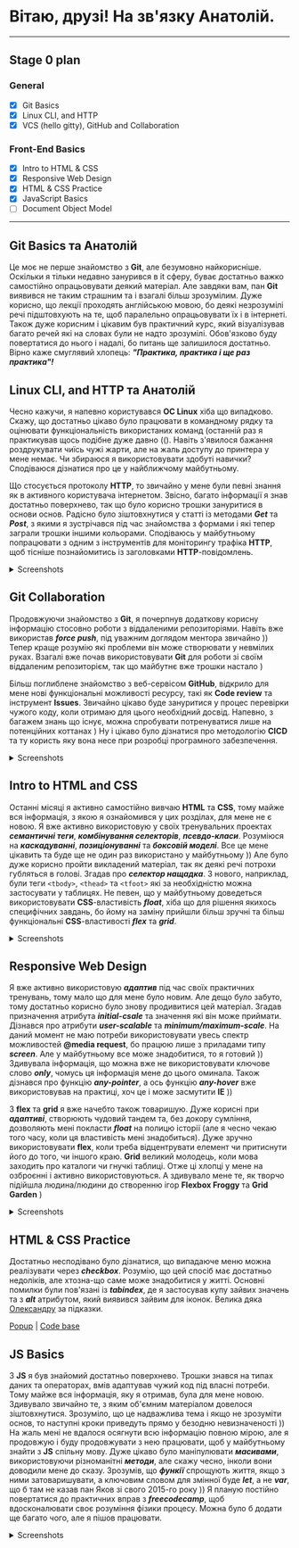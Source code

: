 # Вітаю, друзі! На зв'язку Анатолій.

---

## Stage 0 plan

### General

-   [x] Git Basics
-   [x] Linux CLI, and HTTP
-   [x] VCS (hello gitty), GitHub and Collaboration

### Front-End Basics

-   [x] Intro to HTML & CSS
-   [x] Responsive Web Design
-   [x] HTML & CSS Practice
-   [x] JavaScript Basics
-   [ ] Document Object Model

---

## Git Basics та Анатолій

Це моє не перше знайомство з **Git**, але безумовно найкорисніше. Оскільки я тільки недавно занурився в it сферу, буває достатньо важко самостійно опрацьовувати деякий матеріал. Але завдяки вам, пан **Git** виявився не таким страшним та і взагалі більш зрозумілим. Дуже корисно, що лекції проходять англійською мовою, бо деякі незрозумілі речі підштовхують на те, щоб паралельно опрацьовувати їх і в інтернеті. Також дуже корисним і цікавим був практичний курс, який візуалізував багато речей які на словах були не надто зрозумілі. Обов'язково буду повертатися до нього і надалі, бо питань ще залишилося достатньо. Вірно каже смуглявий хлопець: **_"Практика, практика і ще раз практика"!_**

## Linux CLI, and HTTP та Анатолій

Чeсно кажучи, я напевно користувався **ОС Linux** хіба що випадково. Скажу, що достатньо цікаво було працювати в командному рядку та оцінювати функціональність використаних команд (останній раз я практикував щось подібне дуже давно ((). Навіть з'явилося бажання роздрукувати чиїсь чужі жарти, але на жаль доступу до принтера у мене немає. Чи збираюся я використовувати здобуті навички? Сподіваюся дізнатися про це у найближчому майбутньому.

Що стосується протоколу **HTTP**, то звичайно у мене були певні знання як в активного користувача інтернетом. Звісно, багато інформації я знав достатньо поверхнево, так що було корисно трошки зануритися в основи основ. Радісно було зіштовхнутися у статті із методами **_Get_** та **_Post_**, з якими я зустрічався під час знайомства з формами і які тепер заграли трошки іншими кольорами. Сподіваюсь у майбутньому попрацювати з одним з інструментів для моніторингу трафіка **HTTP**, щоб тісніше познайомитись із заголовками **HTTP**-повідомлень.

<details>
  
  <summary>Screenshots</summary>
  
![Quiz](https://github.com/ASTkach/kottans-frontend/blob/main/task_linux_cli/Quiz_1.jpg)
![Quiz](https://github.com/ASTkach/kottans-frontend/blob/main/task_linux_cli/Quiz_2.jpg)
![Quiz](https://github.com/ASTkach/kottans-frontend/blob/main/task_linux_cli/Quiz_3.jpg)
![Quiz](https://github.com/ASTkach/kottans-frontend/blob/main/task_linux_cli/Quiz_4.jpg)

</details>

## Git Collaboration

Продовжуючи знайомство з **Git**, я почерпнув додаткову корисну інформацію стосовно роботи з віддаленими репозиторіями. Навіть вже використав **_force push_**, під уважним доглядом ментора звичайно )) Тепер краще розумію які проблеми він може створювати у невмілих руках. Взагалі вже почав використовувати **Git** для роботи зі своїм віддаленим репозиторієм, так що майбутнє вже трошки настало )

Більш поглиблене знайомство з веб-сервісом **GitHub**, відкрило для мене нові функціональні можливості ресурсу, такі як **Code review** та інструмент **Issues**. Звичайно цікаво буде зануритися у процес перевірки чужого коду, коли отримаю для цього необхідний досвід. Напевно, з багажем знань що існує, можна спробувати потренуватися лише на потенційних коттанах ) Ну і цікаво було дізнатися про методологію **CICD** та ту користь яку вона несе при розробці програмного забезпечення.

<details>
  
  <summary>Screenshots</summary>
  
![Git_Branching_test](https://github.com/ASTkach/kottans-frontend/blob/main/task_git_collaboration/Git_Branching_1.jpg)
![Git_Branching_test](https://github.com/ASTkach/kottans-frontend/blob/main/task_git_collaboration/Git_Branching_2.jpg)

</details>

## Intro to HTML and CSS

Останні місяці я активно самостійно вивчаю **HTML** та **CSS**, тому майже вся інформація, з якою я ознайомився у цих розділах, для мене не є новою. Я вже активно використовую у своїх тренувальних проектах **_семантичні теги_**, **_комбінування селекторів_**, **_псевдо-класи_**. Розуміюся на **_каскадуванні_**, **_позиціонуванні_** та **_боксовій моделі_**. Все це мене цікавить та буде ще не один раз використано у майбутньому )) Але було дуже корисно пройти викладений матеріал, так як деякі речі потрохи губляться в голові. Згадав про **_селектор нащадка_**. З нового, наприклад, були теги `<tbody>`, `<thead>` та `<tfoot>` які за необхідністю можна застосувати у таблицях. Не певен, що у майбутньому доведеться використовувати **CSS**-властивість **_float_**, хіба що для рішення якихось специфічних завдань, бо йому на заміну прийшли більш зручні та більш функціональні **CSS**-властивості **_flex_** та **_grid_**.

<details>
  
  <summary>Screenshots</summary>
  
![Learn_HTML](https://github.com/ASTkach/kottans-frontend/blob/main/task_html_css_intro/Learn_HTML.jpg)
![Learn_CSS](https://github.com/ASTkach/kottans-frontend/blob/main/task_html_css_intro/Learn_CSS.jpg)

</details>

## Responsive Web Design

Я вже активно використовую **_адаптив_** під час своїх практичних тренувань, тому мало що для мене було новим. Але дещо було забуто, тому достатньо корисно було знову продивитися цей матеріал. Згадав призначення атрибута **_initial-csale_** та значення які він може приймати. Дізнався про атрибути **_user-scalable_** та **_minimum/maximum-scale_**. На даний момент не маю потреби використовувати увесь спектр можливостей **@media request**, бо працюю лише з приладами типу **_screen_**. Але у майбутньому все може знадобитися, то я готовий )) Здивувала інформація, що можна
вже не використовувати ключове слово **_only_**, чомусь ця інформація мене до цього оминала. Також дізнався про функцію **_any-pointer_**, а ось функцію **_any-hover_** вже використовував на практиці, хоч це і може засмутити **IE** ))

З **flex** та **grid** я вже начебто також товаришую. Дуже корисні при **_адаптиві_**, створюють чудовий тандем та, без докору сумління, дозволяють мені покласти **_float_** на полицю історії (але я чесно чекаю того часу, коли ця властивість мені знадобиться). Дуже зручно використовувати **flex**, коли треба відцентрувати елемент чи притиснути його до того, чи іншого краю. **Grid** великий молодець, коли мова заходить про каталоги
чи гнучкі таблиці. Отже ці хлопці у мене на озброєнні і активно використовуються. А здивувало мене те, як творчо підійшла людина/людини до створенню ігор **Flexbox Froggy** та **Grid Garden** )

<details>
  
  <summary>Screenshots</summary>
  
![Flexbox](https://github.com/ASTkach/kottans-frontend/blob/main/task_responsive_web_design/Flexbox_froggy.jpg)
![Grid](https://github.com/ASTkach/kottans-frontend/blob/main/task_responsive_web_design/Grid_garden.jpg)

</details>

## HTML & CSS Practice

Достатньо несподівано було дізнатися, що випадаюче меню можна реалізувати через **_checkbox_**. Розумію, що цей спосіб має достатньо недоліків, але хтозна-що саме може знадобитися у житті. Основні помилки були пов'язані із **_tabindex_**, де я застосував купу зайвих значень та з **_alt_** атрибутом, який виявився зайвим для іконок. Велика дяка [Олександру](https://github.com/A-Ostrovnyy) за підказки.

[Popup](https://astkach.github.io/hooli-style-popup/) |
[Code base](https://github.com/ASTkach/hooli-style-popup)

## JS Basics

З **JS** я був знайомий достатньо поверхнево. Трошки знався на типах даних та операторах, вмів адаптував чужий код під власні потреби. Тому майже вся інформація, яку я отримав, була для мене новою. Здивувало звичайно те, з яким об'ємним матеріалом довелося зіштовхнутися. Зрозуміло, що це надважлива тема і якщо не зрозуміти основ, то наступні кроки приведуть прямо у безодню невизначеності )) На жаль мені не вдалося осягнути всю інформацію повною мірою, але я продовжую і буду продовжувати з нею працювати, щоб у майбутньому знайти з **JS** спільну мову. Дуже цікаво було маніпулювати ***масивами***, використовуючи різноманітні ***методи***, але скажу чесно, інколи вони доводили мене до сказу. Зрозумів, що ***функії*** спрощують життя, якщо з ними затоваришувати, а ключовим словом для змінної буде ***let***, а не ***var***, що б там не казав пан Яков зі свого 2015-го року )) Я планую постійно повертатися до практичних вправ з ***freecodecamp***, щоб вдосконалювати своє розуміння фізики процесу. Можна було б додати ще багато чого, але я пішов працювати.

<details>
  
  <summary>Screenshots</summary>
  
![JS Basics](https://github.com/ASTkach/kottans-frontend/blob/main/task_js_basics/JS_1.jpg)
![JS Basics](https://github.com/ASTkach/kottans-frontend/blob/main/task_js_basics/JS_2.jpg)
![JS Basics](https://github.com/ASTkach/kottans-frontend/blob/main/task_js_basics/JS_3.jpg)

</details>